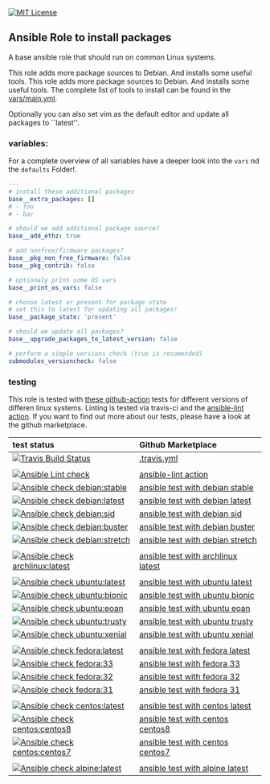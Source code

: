 [![MIT License](https://raw.githubusercontent.com/roles-ansible/ansible_role_base/master/.github/license.svg?sanitize=true)](https://github.com/roles-ansible/ansible_role_base/blob/master/LICENSE)

Ansible Role to install packages
---------------------

A base ansible role that should run on common Linux systems.

This role adds more package sources to Debian. And installs some useful tools. This role adds more package sources to Debian. And installs some useful tools. The complete list of tools to install can be found in the [vars/main.yml](https://github.com/roles-ansible/ansible_role_base/blob/master/vars/main.yml).

Optionally you can also set vim as the default editor and update all packages to ``latest''.


### variables:

For a complete overview of all variables have a deeper look into the ``vars`` nd the ``defaults`` Folder!.

```yml
---
# install these additional packages
base__extra_packages: []
# - foo
# - bar

# should we add additional package source?
base__add_ethz: true

# add nonfree/firmware packages?
base__pkg_non_free_firmware: false
base__pkg_contrib: false

# optionaly print some OS vars
base__print_os_vars: false

# choose latest or present for package state
# set this to latest for updating all packages!
base__package_state: 'present'

# should we update all packages?
base__upgrade_packages_to_latest_version: false

# perform a simple versions check (true is recomended)
submodules_versioncheck: false
```

### testing
This role is tested with [these github-action](https://github.com/search?q=topic%3Acheck-ansible+topic%3Agithub-actions+org%3Aroles-ansible&type=Repositories) tests for different versions of differen linux systems. Linting is tested via travis-ci and the  [ansible-lint action](https://github.com/marketplace/actions/ansible-lint).
If you want to find out more about our tests, please have a look at the github marketplace.

| test status | Github Marketplace |
| :---------  | :----------------  |
| [![Travis Build Status](https://travis-ci.org/roles-ansible/ansible_role_base.svg?branch=master)](https://travis-ci.org/roles-ansible/ansible_role_base) | [.travis.yml](https://github.com/roles-ansible/ansible_role_base/blob/master/.travis.yml) |
|||
| [![Ansible Lint check](https://github.com/roles-ansible/ansible_role_base/workflows/Ansible%20Lint%20check/badge.svg)](https://github.com/roles-ansible/ansible_role_base/actions?query=workflow%3A%22Ansible+Lint+check%22) | [ansible-lint action](https://github.com/marketplace/actions/ansible-lint)
| [![Ansible check debian:stable](https://github.com/roles-ansible/ansible_role_base/workflows/Ansible%20check%20debian:stable/badge.svg)](https://github.com/roles-ansible/ansible_role_base/actions?query=workflow%3A%22Ansible+check+debian%3Astable%22) | [ansible test with debian stable](https://github.com/marketplace/actions/check-ansible-debian-stable) |
| [![Ansible check debian:latest](https://github.com/roles-ansible/ansible_role_base/workflows/Ansible%20check%20debian:latest/badge.svg)](https://github.com/roles-ansible/ansible_role_base/actions?query=workflow%3A%22Ansible+check+debian%3Alatest%22) | [ansible test with debian latest](https://github.com/marketplace/actions/check-ansible-debian-latest) |
| [![Ansible check debian:sid](https://github.com/roles-ansible/ansible_role_base/workflows/Ansible%20check%20debian:sid/badge.svg)](https://github.com/roles-ansible/ansible_role_base/actions?query=workflow%3A%22Ansible+check+debian%3Asid%22) | [ansible test with debian sid](https://github.com/marketplace/actions/check-ansible-debian-sid) |
| [![Ansible check debian:buster](https://github.com/roles-ansible/ansible_role_base/workflows/Ansible%20check%20debian:buster/badge.svg)](https://github.com/roles-ansible/ansible_role_base/actions?query=workflow%3A%22Ansible+check+debian%3Abuster%22) | [ansible test with debian buster](https://github.com/marketplace/actions/check-ansible-debian-buster) |
| [![Ansible check debian:stretch](https://github.com/roles-ansible/ansible_role_base/workflows/Ansible%20check%20debian:stretch/badge.svg)](https://github.com/roles-ansible/ansible_role_base/actions?query=workflow%3A%22Ansible+check+debian%3Astretch%22) | [ansible test with debian stretch](https://github.com/marketplace/actions/check-ansible-debian-stretch) |
| | |
| [![Ansible check archlinux:latest](https://github.com/roles-ansible/ansible_role_base/workflows/Ansible%20check%20archlinux:latest/badge.svg)](https://github.com/roles-ansible/ansible_role_base/actions?query=workflow%3A%22Ansible+check+archlinux%3Alatest%22) | [ansible test with archlinux latest](https://github.com/marketplace/actions/check-ansible-archlinux-latest) |
| | |
| [![Ansible check ubuntu:latest](https://github.com/roles-ansible/ansible_role_base/workflows/Ansible%20check%20ubuntu:latest/badge.svg)](https://github.com/roles-ansible/ansible_role_base/actions?query=workflow%3A%22Ansible+check+ubuntu%3Alatest%22) | [ansible test with ubuntu latest](https://github.com/marketplace/actions/check-ansible-ubuntu-latest) |
| [![Ansible check ubuntu:bionic](https://github.com/roles-ansible/ansible_role_base/workflows/Ansible%20check%20ubuntu:bionic/badge.svg)](https://github.com/roles-ansible/ansible_role_base/actions?query=workflow%3A%22Ansible+check+ubuntu%3Abionic%22) | [ansible test with ubuntu bionic](https://github.com/marketplace/actions/check-ansible-ubuntu-bionic) |
| [![Ansible check ubuntu:eoan](https://github.com/roles-ansible/ansible_role_base/workflows/Ansible%20check%20ubuntu:eoan/badge.svg)](https://github.com/roles-ansible/ansible_role_base/actions?query=workflow%3A%22Ansible+check+ubuntu%3Aeoan%22) | [ansible test with ubuntu eoan](https://github.com/marketplace/actions/check-ansible-ubuntu-eoan) |
| [![Ansible check ubuntu:trusty](https://github.com/roles-ansible/ansible_role_base/workflows/Ansible%20check%20ubuntu:trusty/badge.svg)](https://github.com/roles-ansible/ansible_role_base/actions?query=workflow%3A%22Ansible+check+ubuntu%3Atrusty%22) | [ansible test with ubuntu trusty](https://github.com/marketplace/actions/check-ansible-ubuntu-trusty) |
| [![Ansible check ubuntu:xenial](https://github.com/roles-ansible/ansible_role_base/workflows/Ansible%20check%20ubuntu:xenial/badge.svg)](https://github.com/roles-ansible/ansible_role_base/actions?query=workflow%3A%22Ansible+check+ubuntu%3Axenial%22) | [ansible test with ubuntu xenial](https://github.com/marketplace/actions/check-ansible-ubuntu-xenial) |
| | |
| [![Ansible check fedora:latest](https://github.com/roles-ansible/ansible_role_base/workflows/Ansible%20check%20fedora:latest/badge.svg)](https://github.com/roles-ansible/ansible_role_base/actions?query=workflow%3A%22Ansible+check+fedora%3Alatest%22) | [ansible test with fedora latest](https://github.com/marketplace/actions/check-ansible-fedora-latest) |
| [![Ansible check fedora:33](https://github.com/roles-ansible/ansible_role_base/workflows/Ansible%20check%20fedora:33/badge.svg)](https://github.com/roles-ansible/ansible_role_base/actions?query=workflow%3A%22Ansible+check+fedora%3A33%22) | [ansible test with fedora 33](https://github.com/marketplace/actions/check-ansible-fedora-33) |
| [![Ansible check fedora:32](https://github.com/roles-ansible/ansible_role_base/workflows/Ansible%20check%20fedora:32/badge.svg)](https://github.com/roles-ansible/ansible_role_base/actions?query=workflow%3A%22Ansible+check+fedora%3A32%22) | [ansible test with fedora 32](https://github.com/marketplace/actions/check-ansible-fedora-32) |
| [![Ansible check fedora:31](https://github.com/roles-ansible/ansible_role_base/workflows/Ansible%20check%20fedora:31/badge.svg)](https://github.com/roles-ansible/ansible_role_base/actions?query=workflow%3A%22Ansible+check+fedora%3A31%22) | [ansible test with fedora 31](https://github.com/marketplace/actions/check-ansible-fedora-31) |
| | |
| [![Ansible check centos:latest](https://github.com/roles-ansible/ansible_role_base/workflows/Ansible%20check%20centos:latest/badge.svg)](https://github.com/roles-ansible/ansible_role_base/actions?query=workflow%3A%22Ansible+check+centos%3Alatest%22) | [ansible test with centos latest](https://github.com/marketplace/actions/check-ansible-centos-latest) |
| [![Ansible check centos:centos8](https://github.com/roles-ansible/ansible_role_base/workflows/Ansible%20check%20centos:centos8/badge.svg)](https://github.com/roles-ansible/ansible_role_base/actions?query=workflow%3A%22Ansible+check+centos%3Acentos8%22) | [ansible test with centos centos8](https://github.com/marketplace/actions/check-ansible-centos-centos8) |
| [![Ansible check centos:centos7](https://github.com/roles-ansible/ansible_role_base/workflows/Ansible%20check%20centos:centos7/badge.svg)](https://github.com/roles-ansible/ansible_role_base/actions?query=workflow%3A%22Ansible+check+centos%3Acentos7%22) | [ansible test with centos centos7](https://github.com/marketplace/actions/check-ansible-centos-centos7) |
| | |
| [![Ansible check alpine:latest](https://github.com/roles-ansible/ansible_role_base/workflows/Ansible%20check%20alpine:latest/badge.svg)](https://github.com/roles-ansible/ansible_role_base/actions?query=workflow%3A%22Ansible+check+alpine%3Alatest%22) | [ansible test with alpine latest](https://github.com/marketplace/actions/check-ansible-alpine-latest) |
